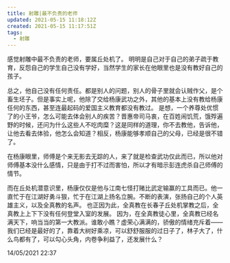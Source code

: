 ```yaml
---
title: 射雕|最不负责的老师
updated: 2021-05-15 11:18:12Z
created: 2021-05-15 11:17:51Z
tags:
  - 射雕
---
```


感觉射雕中最不负责的老师，要属丘处机了。
明明是自己对于自己的弟子疏于教育，反怨自己的学生自己没有学好，当然学生的家长在他眼里也是没有教好自己的孩子。

总之，他自己没有任何责任。都是别人的问题，别人的骨子里就会认贼作父，是个畜生坯子。但是事实上呢，他除了交给杨康武功之外，其他的基本上没有教给杨康任何的东西，甚至连最起码的爱国主义教育都没有教过。
是想，一个养尊处优惯了的小王爷，怎么可能去体会别人的疾苦？晋惠帝司马衷，在百姓闹饥荒，饿殍遍野的时候，还问为什么这些人不吃肉糜？这是同样的道理，你不去教他，告诉他，让他去看去体验，他怎么会知道？相反，杨康能够孝顺自己的父母，已经是很不错了。

在杨康眼里，师傅是个来无影去无踪的人，来了就是检查武功仅此而已，所以他对师傅基本没什么感情，只是由于打不过而害怕，所以才有暗示彭连虎杀自己师傅的情节。

而在丘处机潜意识里，杨康仅仅是他与江南七怪打赌比武定输赢的工具而已。他一直忙于在江湖好勇斗狠，忙于在江湖上扬名立腕。不断的表演，张扬自己的个人英雄主义，以及全真教的名声。
也正因为此，全真教在长春子丘处机掌教之后，全真教上上下下没有任何登堂入室的发展。
因为，在全真教徒心里，全真教已经名满天下，响当当的第一大教派。谁敢小瞧？虚荣心满满的，骄傲的情绪充斥着——我们已经是最好的了，靠着大树好乘凉，可以舒舒服服的过日子了，林子大了，什么鸟都有了，可以勾心头角，内卷争利益了，还发展什么？

14/05/2021 22:37

